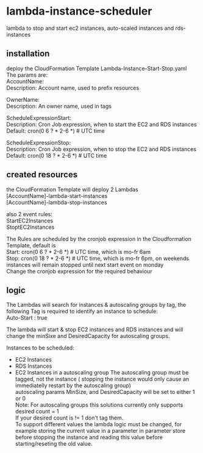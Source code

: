 # lambda-instance-scheduler
lambda to stop and start ec2 instances, auto-scaled instances and rds-instances

## installation
deploy the CloudFormation Template Lambda-Instance-Start-Stop.yaml  
The params are:  
  AccountName:  
    Description: Account name, used to prefix resources  
  
  OwnerName:  
    Description: An owner name, used in tags  
  
  ScheduleExpressionStart:    
    Description: Cron Job expression, when to start the EC2 and RDS instances  
    Default: cron(0 6 ? * 2-6 *) # UTC time  
  
  ScheduleExpressionStop:  
    Description: Cron Job expression, when to stop the EC2 and RDS instances  
    Default: cron(0 18 ? * 2-6 *) # UTC time  
  
## created resources

the CloudFormation Template will deploy 2 Lambdas  
[AccountName]-lambda-start-instances  
[AccountName]-lambda-stop-instances  
  
also 2 event rules:  
StartEC2Instances  
StoptEC2Instances  
  
The Rules are scheduled by the cronjob expression in the Cloudformation Template, default is   
Start: cron(0 6 ? * 2-6 *) # UTC time, which is mo-fr 6am  
Stop: cron(0 18 ? * 2-6 *) # UTC time, which is mo-fr 6pm, on weekends instances will remain stopped until next start event on monday  
Change the cronjob expression for the required behaviour  

## logic  
The Lambdas will search for instances & autoscaling groups by tag, 
the following Tag is required to identify an instance to schedule:  
Auto-Start :	true    
  
The lambda will start & stop EC2 instances and RDS instances and will change the minSixe and DesiredCapacity for autoscaling groups.   
  
Instances to be scheduled:
- EC2 Instances
- RDS Instances
- EC2 Instances in a autoscaling group
The autoscaling group must be tagged, not the instance ( stopping the instance would only cause an immediatelly restart by the autoscaling group)  
autoscaling params MinSize,  and DesiredCapacity will be set to either 1 or 0  
Note: For autoscaling groups this solutions currently only supports desired count = 1  
If your desired count is != 1 don't tag them.    
To support different values the lambda logic must be changed, for example storing the current value in a parameter in parameter store   
before stopping the instance and reading this value before starting/reseting the old value.  


